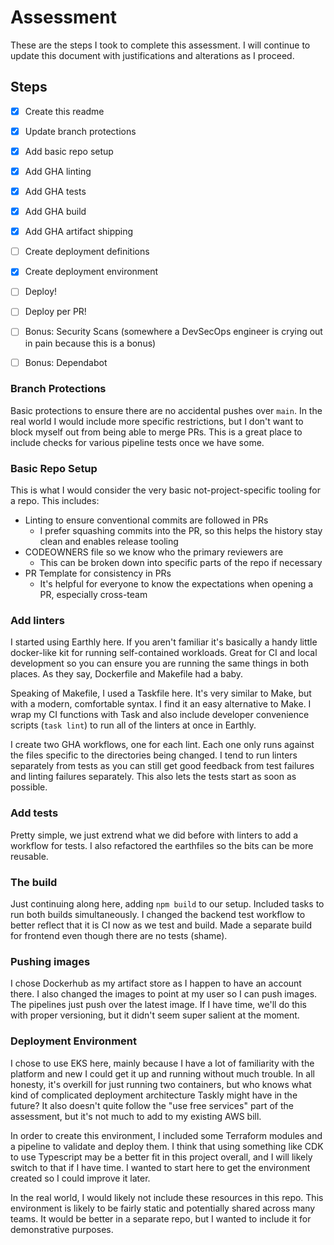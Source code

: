 # Assessment

These are the steps I took to complete this assessment. I will continue to update
this document with justifications and alterations as I proceed.

## Steps

- [X] Create this readme
- [X] Update branch protections
- [X] Add basic repo setup
- [X] Add GHA linting
- [X] Add GHA tests
- [X] Add GHA build
- [X] Add GHA artifact shipping
- [ ] Create deployment definitions
- [X] Create deployment environment
- [ ] Deploy!
- [ ] Deploy per PR!

- [ ] Bonus: Security Scans (somewhere a DevSecOps engineer is crying out in pain because this is a bonus)
- [ ] Bonus: Dependabot 

### Branch Protections

Basic protections to ensure there are no accidental pushes over `main`. In the real world I would
include more specific restrictions, but I don't want to block myself out from being able to merge PRs.
This is a great place to include checks for various pipeline tests once we have some.

### Basic Repo Setup

This is what I would consider the very basic not-project-specific tooling for a repo. This includes:

- Linting to ensure conventional commits are followed in PRs
  - I prefer squashing commits into the PR, so this helps the history stay clean and enables release tooling
- CODEOWNERS file so we know who the primary reviewers are 
  - This can be broken down into specific parts of the repo if necessary
- PR Template for consistency in PRs 
  - It's helpful for everyone to know the expectations when opening a PR, especially cross-team

### Add linters

I started using Earthly here. If you aren't familiar it's basically a handy little docker-like kit
for running self-contained workloads. Great for CI and local development so you can ensure you are running
the same things in both places. As they say, Dockerfile and Makefile had a baby.

Speaking of Makefile, I used a Taskfile here. It's very similar to Make, but with a modern, comfortable syntax.
I find it an easy alternative to Make. I wrap my CI functions with Task and also include developer convenience 
scripts (`task lint`) to run all of the linters at once in Earthly.

I create two GHA workflows, one for each lint. Each one only runs against the files specific to the directories
being changed. I tend to run linters separately from tests as you can still get good feedback from test failures
and linting failures separately. This also lets the tests start as soon as possible.

### Add tests

Pretty simple, we just extrend what we did before with linters to add a workflow for tests. I also refactored
the earthfiles so the bits can be more reusable.

### The build

Just continuing along here, adding `npm build` to our setup. Included tasks to run both builds simultaneously. I changed
the backend test workflow to better reflect that it is CI now as we test and build. Made a separate build for frontend
even though there are no tests (shame).

### Pushing images

I chose Dockerhub as my artifact store as I happen to have an account there. I also changed the images to point at my
user so I can push images. The pipelines just push over the latest image. If I have time, we'll do this with proper
versioning, but it didn't seem super salient at the moment.

### Deployment Environment 

I chose to use EKS here, mainly because I have a lot of familiarity with the platform and new I could get it up and running 
without much trouble. In all honesty, it's overkill for just running two containers, but who knows what kind of complicated
deployment architecture Taskly might have in the future? It also doesn't quite follow the "use free services" part of the 
assessment, but it's not much to add to my existing AWS bill. 

In order to create this environment, I included some Terraform modules and a pipeline to validate and deploy them. I think 
that using something like CDK to use Typescript may be a better fit in this project overall, and I will likely switch to that
if I have time. I wanted to start here to get the environment created so I could improve it later.

In the real world, I would likely not include these resources in this repo. This environment is likely to be fairly static
and potentially shared across many teams. It would be better in a separate repo, but I wanted to include it for demonstrative
purposes.
